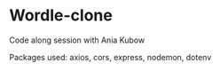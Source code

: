 # Wordle-clone

Code along session with Ania Kubow

Packages used: axios, cors, express, nodemon, dotenv
